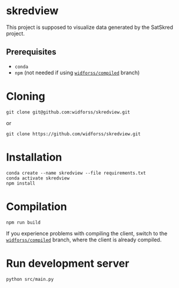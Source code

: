 # skredview
This project is supposed to visualize data generated by the SatSkred project.

## Prerequisites
* `conda`
* `npm` (not needed if using
[`widforss/compiled`](https://github.com/widforss/skredview/tree/compiled)
branch)

# Cloning
    git clone git@github.com:widforss/skredview.git
    
or

    git clone https://github.com/widforss/skredview.git

# Installation
    conda create --name skredview --file requirements.txt
    conda activate skredview
    npm install
    
# Compilation
    npm run build

If you experience problems with compiling the client, switch to the
[`widforss/compiled`](https://github.com/widforss/skredview/tree/compiled)
branch, where the client is already compiled.

# Run development server
    python src/main.py

